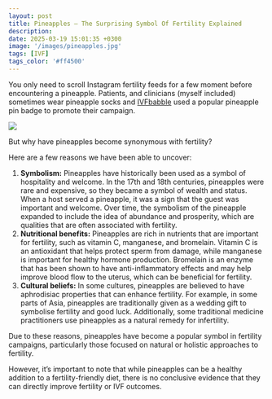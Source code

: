 ```yaml
---
layout: post
title: Pineapples – The Surprising Symbol Of Fertility Explained
description: 
date: 2025-03-19 15:01:35 +0300
image: '/images/pineapples.jpg'
tags: [IVF]
tags_color: '#ff4500'
---
```

You only need to scroll Instagram fertility feeds for a few moment before encountering a pineapple. Patients, and clinicians (myself included) sometimes wear pineapple socks and [IVFbabble](https://www.ivfbabble.com/) used a popular pineapple pin badge to promote their campaign.

![](/images/ivf-babble-pineapple-pin.png)

But why have pineapples become synonymous with fertility?

Here are a few reasons we have been able to uncover:

1. **Symbolism:** Pineapples have historically been used as a symbol of hospitality and welcome. In the 17th and 18th centuries, pineapples were rare and expensive, so they became a symbol of wealth and status. When a host served a pineapple, it was a sign that the guest was important and welcome. Over time, the symbolism of the pineapple expanded to include the idea of abundance and prosperity, which are qualities that are often associated with fertility. 
2. **Nutritional benefits:** Pineapples are rich in nutrients that are important for fertility, such as vitamin C, manganese, and bromelain. Vitamin C is an antioxidant that helps protect sperm from damage, while manganese is important for healthy hormone production. Bromelain is an enzyme that has been shown to have anti-inflammatory effects and may help improve blood flow to the uterus, which can be beneficial for fertility. 
3. **Cultural beliefs:** In some cultures, pineapples are believed to have aphrodisiac properties that can enhance fertility. For example, in some parts of Asia, pineapples are traditionally given as a wedding gift to symbolise fertility and good luck. Additionally, some traditional medicine practitioners use pineapples as a natural remedy for infertility. 

Due to these reasons, pineapples have become a popular symbol in fertility campaigns, particularly those focused on natural or holistic approaches to fertility.

However, it’s important to note that while pineapples can be a healthy addition to a fertility-friendly diet, there is no conclusive evidence that they can directly improve fertility or IVF outcomes.